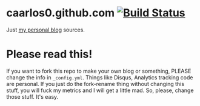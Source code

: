 # caarlos0.github.com [![Build Status](https://travis-ci.org/caarlos0/caarlos0.github.com.svg?branch=master)](https://travis-ci.org/caarlos0/caarlos0.github.com)

Just [my personal blog](http://carlosbecker.com) sources.

# Please read this!

If you want to fork this repo to make your own blog or something, PLEASE change
the info in `_config.yml`. Things like Disqus, Analytics tracking code are
personal. If you just do the fork-rename thing without changing this stuff,
you will fuck my metrics and I will get a little mad. So, please, change
those stuff. It's easy.
